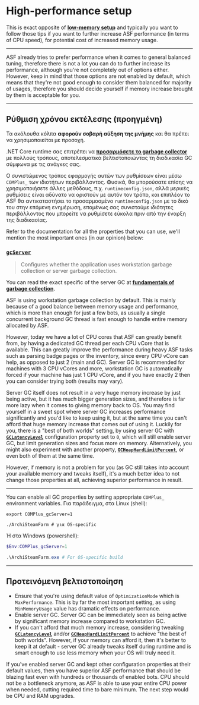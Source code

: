 # High-performance setup

This is exact opposite of **[low-memory setup](https://github.com/JustArchiNET/ArchiSteamFarm/wiki/Low-memory-setup)** and typically you want to follow those tips if you want to further increase ASF performance (in terms of CPU speed), for potential cost of increased memory usage.

---

ASF already tries to prefer performance when it comes to general balanced tuning, therefore there is not a lot you can do to further increase its performance, although you're not completely out of options either. However, keep in mind that those options are not enabled by default, which means that they're not good enough to consider them balanced for majority of usages, therefore you should decide yourself if memory increase brought by them is acceptable for you.

---

## Ρύθμιση χρόνου εκτέλεσης (προηγμένη)

Τα ακόλουθα κόλπα **αφορούν σοβαρή αύξηση της μνήμης** και θα πρέπει να χρησιμοποιείται με προσοχή.

.NET Core runtime σας επιτρέπει να **[προσαρμόσετε το garbage collector](https://docs.microsoft.com/dotnet/core/run-time-config/garbage-collector)** με πολλούς τρόπους, αποτελεσματικά βελτιστοποιώντας τη διαδικασία GC σύμφωνα με τις ανάγκες σας.

Ο συνιστώμενος τρόπος εφαρμογής αυτών των ρυθμίσεων είναι μέσω `COMPlus_` των ιδιοτήτων περιβάλλοντος. Φυσικά, θα μπορούσατε επίσης να χρησιμοποιήσετε άλλες μεθόδους, π.χ. `runtimeconfig.json`, αλλά μερικές ρυθμίσεις είναι αδύνατο να οριστούν με αυτόν τον τρόπο, και επιπλέον το ASF θα αντικαταστήσει το προσαρμοσμένο `runtimeconfig.json` με το δικό του στην επόμενη ενημέρωση, επομένως σας συνιστούμε ιδιότητες περιβάλλοντος που μπορείτε να ρυθμίσετε εύκολα πριν από την έναρξη της διαδικασίας.

Refer to the documentation for all the properties that you can use, we'll mention the most important ones (in our opinion) below:

### [`gcServer`](https://docs.microsoft.com/dotnet/core/run-time-config/garbage-collector#flavors-of-garbage-collection)

> Configures whether the application uses workstation garbage collection or server garbage collection.

You can read the exact specific of the server GC at **[fundamentals of garbage collection](https://docs.microsoft.com/dotnet/standard/garbage-collection/fundamentals)**.

ASF is using workstation garbage collection by default. This is mainly because of a good balance between memory usage and performance, which is more than enough for just a few bots, as usually a single concurrent background GC thread is fast enough to handle entire memory allocated by ASF.

However, today we have a lot of CPU cores that ASF can greatly benefit from, by having a dedicated GC thread per each CPU vCore that is available. This can greatly improve the performance during heavy ASF tasks such as parsing badge pages or the inventory, since every CPU vCore can help, as opposed to just 2 (main and GC). Server GC is recommended for machines with 3 CPU vCores and more, workstation GC is automatically forced if your machine has just 1 CPU vCore, and if you have exactly 2 then you can consider trying both (results may vary).

Server GC itself does not result in a very huge memory increase by just being active, but it has much bigger generation sizes, and therefore is far more lazy when it comes to giving memory back to OS. You may find yourself in a sweet spot where server GC increases performance significantly and you'd like to keep using it, but at the same time you can't afford that huge memory increase that comes out of using it. Luckily for you, there is a "best of both worlds" setting, by using server GC with **[`GCLatencyLevel`](https://github.com/JustArchiNET/ArchiSteamFarm/wiki/Low-memory-setup#gclatencylevel)** configuration property set to `0`, which will still enable server GC, but limit generation sizes and focus more on memory. Alternatively, you might also experiment with another property, **[`GCHeapHardLimitPercent`](https://github.com/JustArchiNET/ArchiSteamFarm/wiki/Low-memory-setup#gcheaphardlimitpercent)**, or even both of them at the same time.

However, if memory is not a problem for you (as GC still takes into account your available memory and tweaks itself), it's a much better idea to not change those properties at all, achieving superior performance in result.

---

You can enable all GC properties by setting appropriate `COMPlus_` environment variables. Για παράδειγμα, στα Linux (shell):

```shell
export COMPlus_gcServer=1

./ArchiSteamFarm # για OS-specific
```

Ή στα Windows (powershell):

```powershell
$Env:COMPlus_gcServer=1

.\ArchiSteamFarm.exe # For OS-specific build
```

---

## Προτεινόμενη βελτιστοποίηση

- Ensure that you're using default value of `OptimizationMode` which is `MaxPerformance`. This is by far the most important setting, as using `MinMemoryUsage` value has dramatic effects on performance.
- Enable server GC. Server GC can be immediately seen as being active by significant memory increase compared to workstation GC.
- If you can't afford that much memory increase, considering tweaking **[`GCLatencyLevel`](https://github.com/JustArchiNET/ArchiSteamFarm/wiki/Low-memory-setup#gclatencylevel)** and/or **[`GCHeapHardLimitPercent`](https://github.com/JustArchiNET/ArchiSteamFarm/wiki/Low-memory-setup#gcheaphardlimitpercent)** to achieve "the best of both worlds". However, if your memory can afford it, then it's better to keep it at default - server GC already tweaks itself during runtime and is smart enough to use less memory when your OS will truly need it.

If you've enabled server GC and kept other configuration properties at their default values, then you have superior ASF performance that should be blazing fast even with hundreds or thousands of enabled bots. CPU should not be a bottleneck anymore, as ASF is able to use your entire CPU power when needed, cutting required time to bare minimum. The next step would be CPU and RAM upgrades.